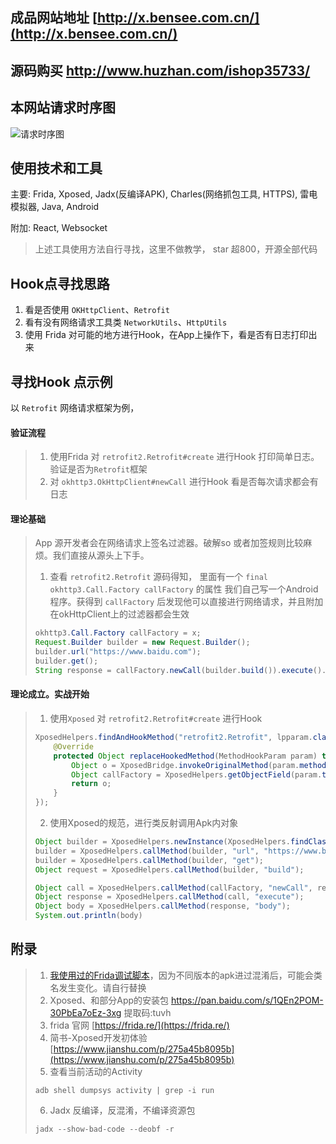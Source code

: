 ## 成品网站地址 [http://x.bensee.com.cn/](http://x.bensee.com.cn/)
## 源码购买 http://www.huzhan.com/ishop35733/

## 本网站请求时序图

![请求时序图](https://images-file.oss-cn-hangzhou.aliyuncs.com/xposed/request-sequence-diagram.jpg)

## 使用技术和工具

主要: Frida, Xposed, Jadx(反编译APK), Charles(网络抓包工具, HTTPS), 雷电模拟器,  Java, Android

附加: React, Websocket

> 上述工具使用方法自行寻找，这里不做教学， star 超800，开源全部代码

## Hook点寻找思路
1. 看是否使用 `OKHttpClient`、`Retrofit`
2. 看有没有网络请求工具类 `NetworkUtils`、`HttpUtils`
3. 使用 Frida 对可能的地方进行Hook，在App上操作下，看是否有日志打印出来

## 寻找Hook 点示例
以 `Retrofit` 网络请求框架为例，
#### 验证流程
> 1. 使用Frida 对 `retrofit2.Retrofit#create` 进行Hook 打印简单日志。 验证是否为`Retrofit`框架
> 2. 对 `okhttp3.OkHttpClient#newCall` 进行Hook 看是否每次请求都会有日志

#### 理论基础
> App 源开发者会在网络请求上签名过滤器。破解so 或者加签规则比较麻烦。我们直接从源头上下手。
> 1. 查看 `retrofit2.Retrofit` 源码得知， 里面有一个  `final okhttp3.Call.Factory callFactory` 的属性
> 我们自己写一个Android程序。获得到 `callFactory` 后发现他可以直接进行网络请求，并且附加在okHttpClient上的过滤器都会生效
> 
>  ```java
> okhttp3.Call.Factory callFactory = x;
> Request.Builder builder = new Request.Builder();
> builder.url("https://www.baidu.com");
> builder.get();
> String response = callFactory.newCall(builder.build()).execute().body().string();
> ```
> 



#### 理论成立。实战开始
> 1. 使用`Xposed` 对 `retrofit2.Retrofit#create` 进行Hook
> 
> ```java
> XposedHelpers.findAndHookMethod("retrofit2.Retrofit", lpparam.classLoader, "create", Class.class, new > XC_MethodReplacement() {
>     @Override
>     protected Object replaceHookedMethod(MethodHookParam param) throws Throwable {
>         Object o = XposedBridge.invokeOriginalMethod(param.method, param.thisObject, param.args);
>         Object callFactory = XposedHelpers.getObjectField(param.thisObject, "callFactory");
>         return o;
>     }
> });
> ```
> 
> 2. 使用Xposed的规范，进行类反射调用Apk内对象
> 
> ``` java
> Object builder = XposedHelpers.newInstance(XposedHelpers.findClass("okhttp3.Request.Builder", classLoader));
> builder = XposedHelpers.callMethod(builder, "url", "https://www.baidu.com");
> builder = XposedHelpers.callMethod(builder, "get");
> Object request = XposedHelpers.callMethod(builder, "build");
> 
> Object call = XposedHelpers.callMethod(callFactory, "newCall", request);
> Object response = XposedHelpers.callMethod(call, "execute");
> Object body = XposedHelpers.callMethod(response, "body");
> System.out.println(body)
> ```
> 



## 附录
> 1. [我使用过的Frida调试脚本](./docs/frida-scripts/)，因为不同版本的apk进过混淆后，可能会类名发生变化。请自行替换
> 2. Xposed、和部分App的安装包 https://pan.baidu.com/s/1QEn2POM-30PbEa7oEz-3xg 提取码:tuvh 
> 3. frida 官网 [https://frida.re/](https://frida.re/)
> 4. 简书-Xposed开发初体验 [https://www.jianshu.com/p/275a45b8095b](https://www.jianshu.com/p/275a45b8095b)
> 5. 查看当前活动的Activity
> 
> ```shell
> adb shell dumpsys activity | grep -i run
> ```
> 
> 6. Jadx 反编译，反混淆，不编译资源包
> 
> ```shell
> jadx --show-bad-code --deobf -r
> ```